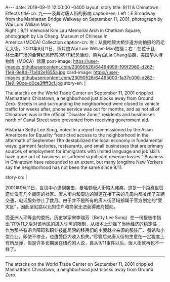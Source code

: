 A---
date: 2019-09-11 12:00:00 -0400
layout: story
title: 9/11 & Chinatown Effects
title-cn: 九一一及其对唐人街的影响
caption-en: Left：E Broadway from the Manhattan Bridge Walkway on September 11, 2001, photograph by Wai Lum William Man;<br>Right：9/11 memorial Kim Lau Memorial Arch in Chatham Square, photograph by Lia Chang. Museum of Chinese in<br>America (MOCA) Collection
caption-cn: 左：从曼哈顿大桥步道方向拍摄的百老汇大街，2001年9月11日，照片由Wai Lum William Man拍摄；右：在位于且<br>林士果广场的金劳纪念碑前的9/11纪念活动，照片由Lia Chang拍摄，美国华人博物馆（MOCA）馆藏
post-image: https://user-images.githubusercontent.com/23090526/64494999-199f2980-d262-11e9-9e84-71a1d2e1655a.jpg
card-image: https://user-images.githubusercontent.com/23090526/64495000-1a37c000-d262-11e9-90ce-d0ce3ffff3cf.jpg
story-en: |
  <p>The attacks on the World Trade Center on September 11, 2001 crippled Manhattan’s Chinatown, a neighborhood just blocks away from Ground Zero. Streets in and surrounding the neighborhood were closed to vehicle traffic for weeks after, phone service was out for months, and as not all of Chinatown was in the official “Disaster Zone,” residents and businesses north of Canal Street were prevented from receiving government aid.</p>
  <p>Historian Betty Lee Sung, noted in a report commissioned by the Asian Americans for Equality “restricted access to the neighborhood in the aftermath of September 11th destabilized the local economy in fundamental ways: garment factories, restaurants, and small businesses that are primary sources of employment for immigrants with limited language and job skills have gone out of business or suffered significant revenue losses.” Business in Chinatown have rebounded to an extent, but many longtime New Yorkers say the neighborhood has not been the same since 9/11.</p>
story-cn: |
  <p>2001年9月11日，世贸中心遭到袭击，曼哈顿唐人街陷入瘫痪，这是一个距离世贸遗址仅有几个街区的社区。唐人街内和周边的街道在接下来的几周内都关闭了车辆交通，电话服务停止了数月。由于并不是所有的唐人街区域都属于官方划定的“受灾区”，因此坚尼路以北的住户和商家无法获得政府援助。</p>
  <p>受亚洲人平等会的委托，历史学家宋李瑞芳（Betty Lee Sung）在一份报告中指出“在9/11之后对该地区的进入许可的限制，从根本上动摇了当地经济的稳定性：作为那些有语言障碍和职业技能局限的移民们的主要就业来源的服装厂、餐馆和小型企业，即使不停业，也遭受巨大收入损失。”尽管后来唐人街的生意在一定程度上有所反弹，但是许多长期居在纽约的人说，自从9/11事件以后，唐人街就再也不一样了。</p>
  
---
The attacks on the World Trade Center on September 11, 2001 crippled Manhattan’s Chinatown, a neighborhood just blocks away from Ground Zero.
